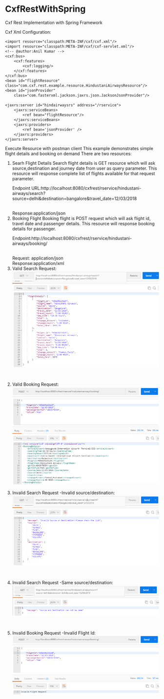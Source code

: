 # CxfRestWithSpring
Cxf Rest Implementation with Spring Framework

Cxf Xml Configuration:

<?xml version="1.0" encoding="UTF-8"?>
<beans xmlns="http://www.springframework.org/schema/beans"
		xmlns:xsi="http://www.w3.org/2001/XMLSchema-instance"
     	xmlns:cxf="http://cxf.apache.org/core"
		xmlns:jaxws="http://cxf.apache.org/jaxws"
		xmlns:jaxrs="http://cxf.apache.org/jaxrs"
		xsi:schemaLocation="
			http://cxf.apache.org/core http://cxf.apache.org/schemas/core.xsd
			http://www.springframework.org/schema/beans 
			http://www.springframework.org/schema/beans/spring-beans.xsd
			http://cxf.apache.org/jaxrs http://cxf.apache.org/schemas/jaxrs.xsd
			http://cxf.apache.org/jaxws http://cxf.apache.org/schemas/jaxws.xsd">

	<import resource="classpath:META-INF/cxf/cxf.xml"/>
	<import resource="classpath:META-INF/cxf/cxf-servlet.xml"/>
	<!-- @author:Anil Kumar -->
    <cxf:bus>
        <cxf:features>
            <cxf:logging/>
        </cxf:features>
    </cxf:bus>
	<bean id="flightResource" class="com.cxf.rest.example.resource.HindustaniAirwaysResource"/>
	<bean id="jsonProvider" 
		class="com.fasterxml.jackson.jaxrs.json.JacksonJsonProvider"/>
	
  	<jaxrs:server id="hindairwaysrs" address="/rservice">
  		<jaxrs:serviceBeans>
  			<ref bean="flightResource"/>
  		</jaxrs:serviceBeans>
  		<jaxrs:providers>
			<ref bean='jsonProvider' />
		</jaxrs:providers>
  	</jaxrs:server>
</beans>

Execute Resource with postman client
This example demonstrates simple flight details and booking on demand 
There are two resources:
1. Searh Flight Details
	Search flight details is GET resource which will ask source,destination and journey date from user as query parameter.
	This resource will response complete list of flights available for that request parameter.
	<br>
	<p>Endpoint URL:http://localhost:8080/cxfrest/rservice/hindustani-airways/search?source=delhi&destination=bangalore&travel_date=12/03/2018 </p>
	<br>
	Response:application/json
	<br>
2. Booking Flight
	Booking flight is POST request which will ask flight id, travel date and passenger details.
	This resource will response booking details for passenger.
	<br>
	<p>Endpoint:http://localhost:8080/cxfrest/rservice/hindustani-airways/booking/ </p>
	<br>
	Request: application/json	
	<br>
	Response:application/xml				
	<br>
1. Valid Search Request:<br>
	![alt tag](https://github.com/sendkumaranil/CxfRestWithSpring/blob/master/valid_search_request.PNG)
<br>

2. Valid Booking Request:<br>
	![alt tag](https://github.com/sendkumaranil/CxfRestWithSpring/blob/master/valid_booking_request.PNG)

3. Invalid Search Request -Invalid source/destination:<br>
	![alt tag](https://github.com/sendkumaranil/CxfRestWithSpring/blob/master/Invalid_search-request_1.PNG)
<br>

4. Invalid Search Request -Same source/destination:<br>
	![alt tag](https://github.com/sendkumaranil/CxfRestWithSpring/blob/master/Invalid_search-request_2.PNG)
<br>

5. Invalid Booking Request -Invalid Flight Id:<br>
	![alt tag](https://github.com/sendkumaranil/CxfRestWithSpring/blob/master/Invalid_booking_request.PNG)
<br>
